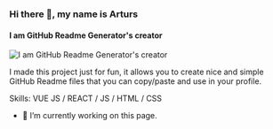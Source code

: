 
 ### Hi there 👋, my name is Arturs
#### I am GitHub Readme Generator's creator
![I am GitHub Readme Generator's creator]( https://scontent.fcai20-6.fna.fbcdn.net/v/t39.30808-6/341145767_749709569864144_8659296918706245363_n.png?stp=dst-jpg&_nc_cat=105&cb=99be929b-3346023f&ccb=1-7&_nc_sid=19026a&_nc_ohc=Qa5ScvfNPecAX9rX29t&_nc_ht=scontent.fcai20-6.fna&oh=00_AfBWZn32MqGyyqzbQLGEIQ7Di9X_uSGiHs4RAVD4_Ocs0g&oe=648C942C)

I made this project just for fun, it allows you to create nice and simple GitHub Readme files that you can copy/paste and use in your profile.

Skills: VUE JS / REACT / JS / HTML / CSS

- 🔭 I’m currently working on this page. 









